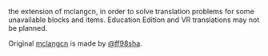 the extension of mclangcn, in order to solve translation problems for some unavailable blocks and items.
Education Edition and VR translations may not be planned.

Original [mclangcn](https://github.com/ff98sha/mclangcn) is made by [@ff98sha](https://github.com/ff98sha).


